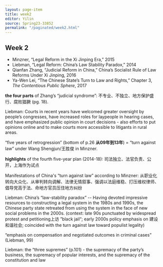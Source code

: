```yaml
---
layout: page-item
title: week2
editor: Yilin
source: Spring23-33852
permalink: "/paginated/week2.html"
---
```


## Week 2

- Minzner, “Legal Reform in the Xi Jinping Era,” 2015
- Liebman, “Legal Reform: China’s Law Stability Paradox,” 2014
- Qianfan Zhang, “Judicial Reform in China,” China’s Socialist Rule of Law Reforms Under Xi Jinping, 2016
- Ya-Wen Lei, “The Chinese State’s Turn to Law and Rights,” Chapter 3, *The Contentious Public Sphere*, 2017

**the four parts** of Zhang’s “judicial syndrome”: 不专业、不独立、地方保护盛行、腐败猖獗 (pg. 18).

Liebman: Courts in recent years have welcomed greater oversight by people’s congresses, have increased roles for laypeople in hearing cases, and have emphasized public opinion in court decisions - also efforts to put opinions online and to make courts more accessible to litigants in rural areas.

“five years of retrogression” (bottom of p.26 **从09年到13年**) =  “turn against law” under Wang Shengjun/王胜俊 in Minzner.

**highlights** of the fourth five-year plan (2014-18): 司法独立、法官负责、公开，上海作为试点

Manifestations of China's “turn against law” according to Minzner: 从职业化转向大众化、从审判转向调解、法律无情叙事、强调以法庭维稳、打压维权律师、倡导党高于法、命地方官员压住地方纠纷

Liebman: China’s “law-stability paradox” -- Having devoted impressive resources to constructing a legal system in the 1980s and 1990s, the Chinese party state retreated from using the system in the face of new social problems in the 2000s. (context: late 90s punctuated by widespread protest and petitioning上访 ”black jail“; early 2000s policy emphasis on 建设和谐社会; coincided with the turn against law toward populist legality)

“emphasis on compensation and negotiated outcomes in criminal cases” (Liebman, 99) 

Liebman: the “three supremes” (p.101) - the supremacy of the party’s business, the supremacy of popular interests, and the supremacy of the constitution and law
